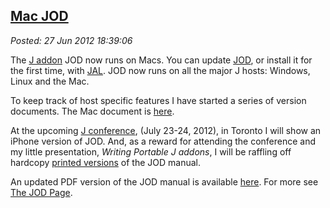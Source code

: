  
[Mac JOD](https://bakerjd99.wordpress.com/2012/06/27/mac-jod/)
-------------------------------------------------------------

*Posted: 27 Jun 2012 18:39:06*

The [J addon](https://www.jsoftware.com/jwiki/Addons) JOD now runs on
Macs. You can update
[JOD](https://www.jsoftware.com/jwiki/Addons/general/jod), or install it
for the first time, with [JAL](https://www.jsoftware.com/jwiki/JAL). JOD
now runs on all the major J hosts: Windows, Linux and the Mac.

To keep track of host specific features I have started a series of
version documents. The Mac document is
[here](https://docs.google.com/document/d/1J-PUUB-a9UTY9gC-H26Fe8sEfQryGt5cOWRJVYBtVAw/edit?pli=1).

At the upcoming [J
conference](https://www.jsoftware.com/jwiki/Community/Conference2012),
(July 23-24, 2012), in Toronto I will show an iPhone version of JOD.
And, as a reward for attending the conference and my little
presentation, *Writing Portable J addons*, I will be raffling off
hardcopy [printed
versions](https://www.lulu.com/shop/john-baker/jod-j-object-dictionary/paperback/product-20076245.html)
of the JOD manual.

An updated PDF version of the JOD manual is available
[here](https://www.box.com/shared/gajfu50gc0). For more see [The JOD
Page](https://bakerjd99.wordpress.com/the-jod-page/).
